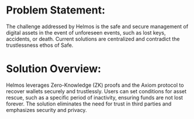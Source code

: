 # Problem Statement:

The challenge addressed by Helmos is the safe and secure management of digital assets in the event of unforeseen events, such as lost keys, accidents, or death.
Current solutions are centralized and contradict the trustlessness ethos of Safe.

# Solution Overview:

Helmos leverages Zero-Knowledge (ZK) proofs and the Axiom protocol to recover wallets securely and trustlessly.
Users can set conditions for asset rescue, such as a specific period of inactivity, ensuring funds are not lost forever.
The solution eliminates the need for trust in third parties and emphasizes security and privacy.


